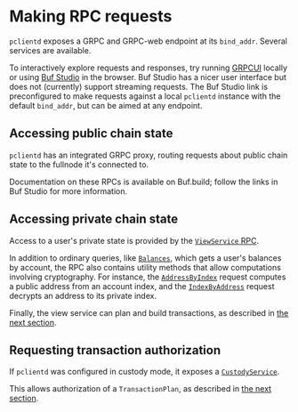 # Making RPC requests

`pclientd` exposes a GRPC and GRPC-web endpoint at its `bind_addr`. Several
services are available.

To interactively explore requests and responses, try running [GRPCUI] locally or
using [Buf Studio][buf-studio] in the browser. Buf Studio has a nicer user
interface but does not (currently) support streaming requests.  The Buf Studio
link is preconfigured to make requests against a local `pclientd` instance with
the default `bind_addr`, but can be aimed at any endpoint.

[GRPCUI]: https://github.com/fullstorydev/grpcui
[buf-studio]: https://buf.build/studio/penumbra-zone/penumbra/penumbra.core.app.v1alpha1.QueryService/AppParameters?selectedProtocol=grpc-web&target=http%3A%2F%2Flocalhost%3A8081

## Accessing public chain state

`pclientd` has an integrated GRPC proxy, routing requests about public chain
state to the fullnode it's connected to.

Documentation on these RPCs is available on Buf.build; follow the links in Buf Studio for more information.

## Accessing private chain state

Access to a user's private state is provided by the [`ViewService` RPC](https://buf.build/penumbra-zone/penumbra/docs/main:penumbra.view.v1alpha1#penumbra.view.v1alpha1.ViewProtocolService).

In addition to ordinary queries, like
[`Balances`](https://buf.build/penumbra-zone/penumbra/docs/main:penumbra.view.v1alpha1#penumbra.view.v1alpha1.ViewProtocolService.Balances),
which gets a user's balances by account, the RPC also contains utility methods
that allow computations involving cryptography.  For instance, the
[`AddressByIndex`](https://buf.build/penumbra-zone/penumbra/docs/main:penumbra.view.v1alpha1#penumbra.view.v1alpha1.ViewProtocolService.AddressByIndex)
request computes a public address from an account index, and the
[`IndexByAddress`](https://buf.build/penumbra-zone/penumbra/docs/main:penumbra.view.v1alpha1#penumbra.view.v1alpha1.ViewProtocolService.IndexByAddress)
request decrypts an address to its private index.

Finally, the view service can plan and build transactions, as described in [the next section](./build_transaction.md).

## Requesting transaction authorization

If `pclientd` was configured in custody mode, it exposes a [`CustodyService`](https://buf.build/penumbra-zone/penumbra/docs/main:penumbra.custody.v1alpha1#penumbra.custody.v1alpha1.CustodyProtocolService).

This allows authorization of a `TransactionPlan`, as described in [the next section](./build_transaction.md).
